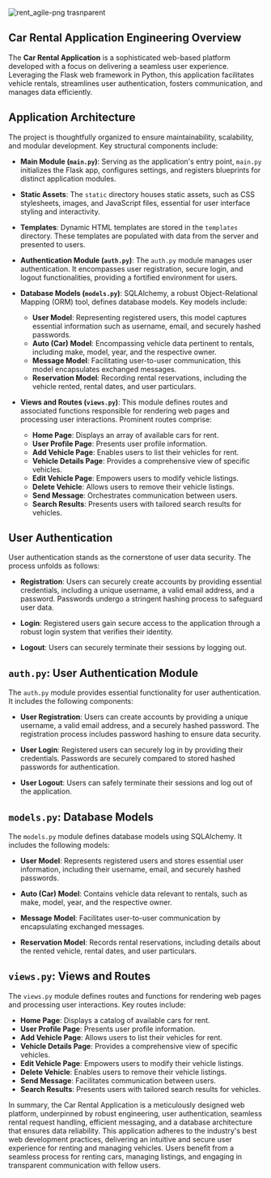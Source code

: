 ![rent_agile-png trasnparent](https://github.com/nachofen/rent_agile/assets/124454895/ab0b9b5e-fdd8-4ce6-a6cd-a2cc40f52f13)

## Car Rental Application Engineering Overview

The **Car Rental Application** is a sophisticated web-based platform developed with a focus on delivering a seamless user experience. Leveraging the Flask web framework in Python, this application facilitates vehicle rentals, streamlines user authentication, fosters communication, and manages data efficiently.

## Application Architecture

The project is thoughtfully organized to ensure maintainability, scalability, and modular development. Key structural components include:

- **Main Module (`main.py`)**: Serving as the application's entry point, `main.py` initializes the Flask app, configures settings, and registers blueprints for distinct application modules.

- **Static Assets**: The `static` directory houses static assets, such as CSS stylesheets, images, and JavaScript files, essential for user interface styling and interactivity.

- **Templates**: Dynamic HTML templates are stored in the `templates` directory. These templates are populated with data from the server and presented to users.

- **Authentication Module (`auth.py`)**: The `auth.py` module manages user authentication. It encompasses user registration, secure login, and logout functionalities, providing a fortified environment for users.

- **Database Models (`models.py`)**: SQLAlchemy, a robust Object-Relational Mapping (ORM) tool, defines database models. Key models include:
  - **User Model**: Representing registered users, this model captures essential information such as username, email, and securely hashed passwords.
  - **Auto (Car) Model**: Encompassing vehicle data pertinent to rentals, including make, model, year, and the respective owner.
  - **Message Model**: Facilitating user-to-user communication, this model encapsulates exchanged messages.
  - **Reservation Model**: Recording rental reservations, including the vehicle rented, rental dates, and user particulars.

- **Views and Routes (`views.py`)**: This module defines routes and associated functions responsible for rendering web pages and processing user interactions. Prominent routes comprise:
  - **Home Page**: Displays an array of available cars for rent.
  - **User Profile Page**: Presents user profile information.
  - **Add Vehicle Page**: Enables users to list their vehicles for rent.
  - **Vehicle Details Page**: Provides a comprehensive view of specific vehicles.
  - **Edit Vehicle Page**: Empowers users to modify vehicle listings.
  - **Delete Vehicle**: Allows users to remove their vehicle listings.
  - **Send Message**: Orchestrates communication between users.
  - **Search Results**: Presents users with tailored search results for vehicles.

## User Authentication

User authentication stands as the cornerstone of user data security. The process unfolds as follows:

- **Registration**: Users can securely create accounts by providing essential credentials, including a unique username, a valid email address, and a password. Passwords undergo a stringent hashing process to safeguard user data.

- **Login**: Registered users gain secure access to the application through a robust login system that verifies their identity.

- **Logout**: Users can securely terminate their sessions by logging out.

## `auth.py`: User Authentication Module

The `auth.py` module provides essential functionality for user authentication. It includes the following components:

- **User Registration**: Users can create accounts by providing a unique username, a valid email address, and a securely hashed password. The registration process includes password hashing to ensure data security.

- **User Login**: Registered users can securely log in by providing their credentials. Passwords are securely compared to stored hashed passwords for authentication.

- **User Logout**: Users can safely terminate their sessions and log out of the application.

## `models.py`: Database Models

The `models.py` module defines database models using SQLAlchemy. It includes the following models:

- **User Model**: Represents registered users and stores essential user information, including their username, email, and securely hashed passwords.

- **Auto (Car) Model**: Contains vehicle data relevant to rentals, such as make, model, year, and the respective owner.

- **Message Model**: Facilitates user-to-user communication by encapsulating exchanged messages.

- **Reservation Model**: Records rental reservations, including details about the rented vehicle, rental dates, and user particulars.

## `views.py`: Views and Routes

The `views.py` module defines routes and functions for rendering web pages and processing user interactions. Key routes include:

- **Home Page**: Displays a catalog of available cars for rent.
- **User Profile Page**: Presents user profile information.
- **Add Vehicle Page**: Allows users to list their vehicles for rent.
- **Vehicle Details Page**: Provides a comprehensive view of specific vehicles.
- **Edit Vehicle Page**: Empowers users to modify their vehicle listings.
- **Delete Vehicle**: Enables users to remove their vehicle listings.
- **Send Message**: Facilitates communication between users.
- **Search Results**: Presents users with tailored search results for vehicles.

In summary, the Car Rental Application is a meticulously designed web platform, underpinned by robust engineering, user authentication, seamless rental request handling, efficient messaging, and a database architecture that ensures data reliability. This application adheres to the industry's best web development practices, delivering an intuitive and secure user experience for renting and managing vehicles. Users benefit from a seamless process for renting cars, managing listings, and engaging in transparent communication with fellow users.
